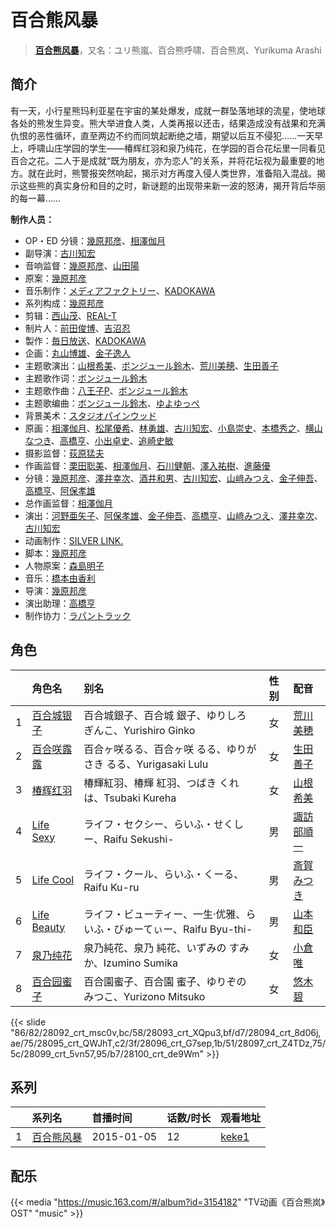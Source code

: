 # 百合熊风暴


> <u>**[百合熊风暴](https://bgm.tv/subject/59825)**</u>，又名：ユリ熊嵐、百合熊呼啸、百合熊岚、Yurikuma Arashi

## 简介

有一天，小行星熊玛利亚星在宇宙的某处爆发，成就一群坠落地球的流星，使地球各处的熊发生异变。熊大举进食人类，人类再报以还击，结果造成没有战果和充满仇恨的恶性循环，直至两边不约而同筑起断绝之墙，期望以后互不侵犯……一天早上，呼啸山庄学园的学生——椿辉红羽和泉乃纯花，在学园的百合花坛里一同看见百合之花。二人于是成就“既为朋友，亦为恋人”的关系，并将花坛视为最重要的地方。就在此时，熊警报突然响起，揭示对方再度入侵人类世界，准备陷入混战。揭示这些熊的真实身份和目的之时，新谜题的出现带来新一波的怒涛，揭开背后华丽的每一幕……

**制作人员：**
- OP・ED 分镜：[幾原邦彦](https://bgm.tv/person/724)、[相澤伽月](https://bgm.tv/person/731)
- 副导演：[古川知宏](https://bgm.tv/person/12229)
- 音响监督：[幾原邦彦](https://bgm.tv/person/724)、[山田陽](https://bgm.tv/person/14196)
- 原案：[幾原邦彦](https://bgm.tv/person/724)
- 音乐制作：[メディアファクトリー](https://bgm.tv/person/1226)、[KADOKAWA](https://bgm.tv/person/19306)
- 系列构成：[幾原邦彦](https://bgm.tv/person/724)
- 剪辑：[西山茂](https://bgm.tv/person/6004)、[REAL-T](https://bgm.tv/person/46772)
- 制片人：[前田俊博](https://bgm.tv/person/5774)、[吉沼忍](https://bgm.tv/person/11830)
- 製作：[毎日放送](https://bgm.tv/person/2847)、[KADOKAWA](https://bgm.tv/person/19306)
- 企画：[丸山博雄](https://bgm.tv/person/5783)、[金子逸人](https://bgm.tv/person/18958)
- 主题歌演出：[山根希美](https://bgm.tv/person/16066)、[ボンジュール鈴木](https://bgm.tv/person/16202)、[荒川美穂](https://bgm.tv/person/6786)、[生田善子](https://bgm.tv/person/13859)
- 主题歌作词：[ボンジュール鈴木](https://bgm.tv/person/16202)
- 主题歌作曲：[八王子P](https://bgm.tv/person/8742)、[ボンジュール鈴木](https://bgm.tv/person/16202)
- 主题歌编曲：[ボンジュール鈴木](https://bgm.tv/person/16202)、[ゆよゆっぺ](https://bgm.tv/person/9693)
- 背景美术：[スタジオパインウッド](https://bgm.tv/person/36664)
- 原画：[相澤伽月](https://bgm.tv/person/731)、[松尾優希](https://bgm.tv/person/44845)、[林勇雄](https://bgm.tv/person/12787)、[古川知宏](https://bgm.tv/person/12229)、[小島崇史](https://bgm.tv/person/12524)、[本橋秀之](https://bgm.tv/person/287)、[横山なつき](https://bgm.tv/person/49768)、[高橋亨](https://bgm.tv/person/1210)、[小出卓史](https://bgm.tv/person/27273)、[追崎史敏](https://bgm.tv/person/1165)
- 摄影监督：[荻原猛夫](https://bgm.tv/person/1017)
- 作画监督：[栗田聡美](https://bgm.tv/person/23199)、[相澤伽月](https://bgm.tv/person/731)、[石川健朝](https://bgm.tv/person/14543)、[澤入祐樹](https://bgm.tv/person/14244)、[進藤優](https://bgm.tv/person/12235)
- 分镜：[幾原邦彦](https://bgm.tv/person/724)、[澤井幸次](https://bgm.tv/person/909)、[酒井和男](https://bgm.tv/person/11837)、[古川知宏](https://bgm.tv/person/12229)、[山﨑みつえ](https://bgm.tv/person/8482)、[金子伸吾](https://bgm.tv/person/650)、[高橋亨](https://bgm.tv/person/1210)、[阿保孝雄](https://bgm.tv/person/733)
- 总作画监督：[相澤伽月](https://bgm.tv/person/731)
- 演出：[河野亜矢子](https://bgm.tv/person/20237)、[阿保孝雄](https://bgm.tv/person/733)、[金子伸吾](https://bgm.tv/person/650)、[高橋亨](https://bgm.tv/person/1210)、[山﨑みつえ](https://bgm.tv/person/8482)、[澤井幸次](https://bgm.tv/person/909)、[古川知宏](https://bgm.tv/person/12229)
- 动画制作：[SILVER LINK.](https://bgm.tv/person/6352)
- 脚本：[幾原邦彦](https://bgm.tv/person/724)
- 人物原案：[森島明子](https://bgm.tv/person/15590)
- 音乐：[橋本由香利](https://bgm.tv/person/3587)
- 导演：[幾原邦彦](https://bgm.tv/person/724)
- 演出助理：[高橋亨](https://bgm.tv/person/1210)
- 制作协力：[ラパントラック](https://bgm.tv/person/32096)

## 角色

|     |   角色名   |   别名  | 性别 |  配音  |
|:--- |:------  |:----      |:---  |:--   |
| 1 | [百合城银子](https://bgm.tv/character/28092) | 百合城銀子、百合城 銀子、ゆりしろ ぎんこ、Yurishiro Ginko | 女 | [荒川美穂](https://bgm.tv/person/6786) |
| 2 | [百合咲露露](https://bgm.tv/character/28093) | 百合ヶ咲るる、百合ヶ咲 るる、ゆりがさき るる、Yurigasaki Lulu | 女 | [生田善子](https://bgm.tv/person/13859) |
| 3 | [椿辉红羽](https://bgm.tv/character/28094) | 椿輝紅羽、椿輝 紅羽、つばき くれは、Tsubaki Kureha | 女 | [山根希美](https://bgm.tv/person/16066) |
| 4 | [Life Sexy](https://bgm.tv/character/28095) | ライフ・セクシー、らいふ・せくしー、Raifu Sekushi- | 男 | [諏訪部順一](https://bgm.tv/person/3864) |
| 5 | [Life Cool](https://bgm.tv/character/28096) | ライフ・クール、らいふ・くーる、Raifu Ku-ru | 男 | [斎賀みつき](https://bgm.tv/person/3924) |
| 6 | [Life Beauty](https://bgm.tv/character/28097) | ライフ・ビューティー、一生·优雅、らいふ・びゅーてぃー、Raifu Byu-thi- | 男 | [山本和臣](https://bgm.tv/person/5155) |
| 7 | [泉乃纯花](https://bgm.tv/character/28099) | 泉乃純花、泉乃 純花、いずみの すみか、Izumino Sumika | 女 | [小倉唯](https://bgm.tv/person/6447) |
| 8 | [百合园蜜子](https://bgm.tv/character/28100) | 百合園蜜子、百合園 蜜子、ゆりぞの みつこ、Yurizono Mitsuko | 女 | [悠木碧](https://bgm.tv/person/5076) |

{{< slide "86/82/28092_crt_msc0v,bc/58/28093_crt_XQpu3,bf/d7/28094_crt_8d06j,ae/75/28095_crt_QWJhT,c2/3f/28096_crt_G7sep,1b/51/28097_crt_Z4TDz,75/5c/28099_crt_5vn57,95/b7/28100_crt_de9Wm" >}}

## 系列

|     | 系列名   | 首播时间       | 话数/时长 | 观看地址                                                    |
| :-- | :---- | :--------- | :---- | :------------------------------------------------------ |
| 1   |[百合熊风暴](https://bgm.tv/subject/59825)| 2015-01-05 | 12    | [keke1](https://www.keke1.app/play/26082-4-214623.html) |

## 配乐

{{< media "https://music.163.com/#/album?id=3154182"
"TV动画《百合熊岚》OST"
"music" >}}

